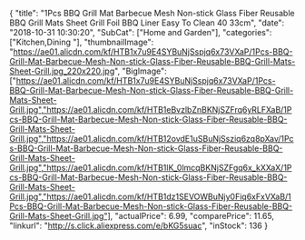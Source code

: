 {
	"title": "1Pcs BBQ Grill Mat Barbecue Mesh Non-stick Glass Fiber Reusable BBQ Grill Mats Sheet Grill Foil BBQ Liner Easy To Clean 40 33cm",
	"date": "2018-10-31 10:30:20",
	"SubCat": ["Home and Garden"],
	"categories": ["Kitchen,Dining "],
	"thumbnailImage": "https://ae01.alicdn.com/kf/HTB1x7u9E4SYBuNjSspjq6x73VXaP/1Pcs-BBQ-Grill-Mat-Barbecue-Mesh-Non-stick-Glass-Fiber-Reusable-BBQ-Grill-Mats-Sheet-Grill.jpg_220x220.jpg",
	"BigImage": ["https://ae01.alicdn.com/kf/HTB1x7u9E4SYBuNjSspjq6x73VXaP/1Pcs-BBQ-Grill-Mat-Barbecue-Mesh-Non-stick-Glass-Fiber-Reusable-BBQ-Grill-Mats-Sheet-Grill.jpg","https://ae01.alicdn.com/kf/HTB1eBvzlbZnBKNjSZFrq6yRLFXaB/1Pcs-BBQ-Grill-Mat-Barbecue-Mesh-Non-stick-Glass-Fiber-Reusable-BBQ-Grill-Mats-Sheet-Grill.jpg","https://ae01.alicdn.com/kf/HTB12ovdE1uSBuNjSsziq6zq8pXav/1Pcs-BBQ-Grill-Mat-Barbecue-Mesh-Non-stick-Glass-Fiber-Reusable-BBQ-Grill-Mats-Sheet-Grill.jpg","https://ae01.alicdn.com/kf/HTB1lK_0lmcqBKNjSZFgq6x_kXXaX/1Pcs-BBQ-Grill-Mat-Barbecue-Mesh-Non-stick-Glass-Fiber-Reusable-BBQ-Grill-Mats-Sheet-Grill.jpg","https://ae01.alicdn.com/kf/HTB1dz1SEVOWBuNjy0Fiq6xFxVXaB/1Pcs-BBQ-Grill-Mat-Barbecue-Mesh-Non-stick-Glass-Fiber-Reusable-BBQ-Grill-Mats-Sheet-Grill.jpg"],
	"actualPrice": 6.99,
	"comparePrice": 11.65,
	"linkurl": "http://s.click.aliexpress.com/e/bKG5suac",
	"inStock": 136
}
